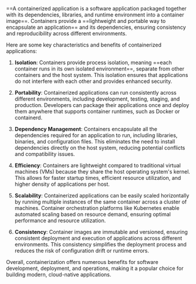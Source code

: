 ==A containerized application is a software application packaged together with its dependencies, libraries, and runtime environment into a container image==. Containers provide a ==lightweight and portable way to encapsulate an application== and its dependencies, ensuring consistency and reproducibility across different environments.

Here are some key characteristics and benefits of containerized applications:

1. **Isolation**: Containers provide process isolation, meaning ==each container runs in its own isolated environment==, separate from other containers and the host system. This isolation ensures that applications do not interfere with each other and provides enhanced security.

2. **Portability**: Containerized applications can run consistently across different environments, including development, testing, staging, and production. Developers can package their applications once and deploy them anywhere that supports container runtimes, such as Docker or containerd.

3. **Dependency Management**: Containers encapsulate all the dependencies required for an application to run, including libraries, binaries, and configuration files. This eliminates the need to install dependencies directly on the host system, reducing potential conflicts and compatibility issues.

4. **Efficiency**: Containers are lightweight compared to traditional virtual machines (VMs) because they share the host operating system's kernel. This allows for faster startup times, efficient resource utilization, and higher density of applications per host.

5. **Scalability**: Containerized applications can be easily scaled horizontally by running multiple instances of the same container across a cluster of machines. Container orchestration platforms like Kubernetes enable automated scaling based on resource demand, ensuring optimal performance and resource utilization.

6. **Consistency**: Container images are immutable and versioned, ensuring consistent deployment and execution of applications across different environments. This consistency simplifies the deployment process and reduces the risk of configuration drift or runtime errors.

Overall, containerization offers numerous benefits for software development, deployment, and operations, making it a popular choice for building modern, cloud-native applications.